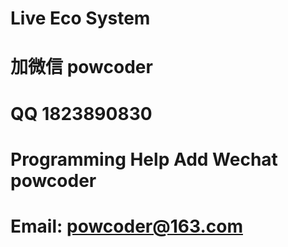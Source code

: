 # Live Eco System
# 加微信 powcoder

# QQ 1823890830

# Programming Help Add Wechat powcoder

# Email: powcoder@163.com

